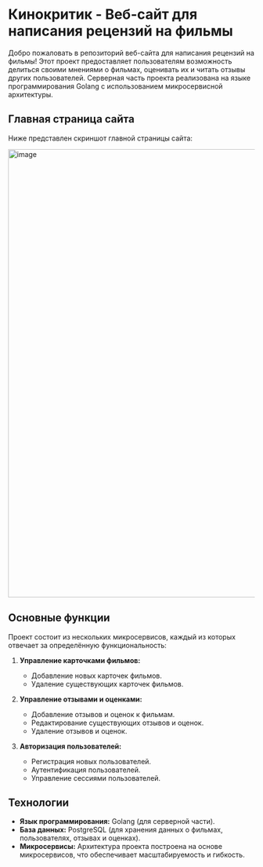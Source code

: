 # Кинокритик - Веб-сайт для написания рецензий на фильмы

Добро пожаловать в репозиторий веб-сайта для написания рецензий на фильмы! Этот проект предоставляет пользователям возможность делиться своими мнениями о фильмах, оценивать их и читать отзывы других пользователей. Серверная часть проекта реализована на языке программирования Golang с использованием микросервисной архитектуры.

## Главная страница сайта

Ниже представлен скриншот главной страницы сайта:

<img width="914" alt="image" src="https://github.com/user-attachments/assets/6c7d9571-f2d4-4b48-8727-cdd04be63a64" />

## Основные функции

Проект состоит из нескольких микросервисов, каждый из которых отвечает за определённую функциональность:

1. **Управление карточками фильмов:**
   - Добавление новых карточек фильмов.
   - Удаление существующих карточек фильмов.

2. **Управление отзывами и оценками:**
   - Добавление отзывов и оценок к фильмам.
   - Редактирование существующих отзывов и оценок.
   - Удаление отзывов и оценок.

3. **Авторизация пользователей:**
   - Регистрация новых пользователей.
   - Аутентификация пользователей.
   - Управление сессиями пользователей.

## Технологии

- **Язык программирования:** Golang (для серверной части).
- **База данных:** PostgreSQL (для хранения данных о фильмах, пользователях, отзывах и оценках).
- **Микросервисы:** Архитектура проекта построена на основе микросервисов, что обеспечивает масштабируемость и гибкость.
